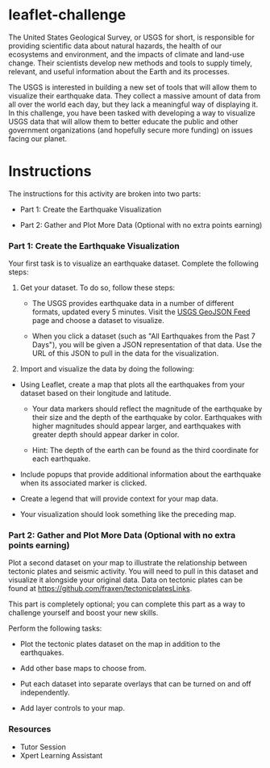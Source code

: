 # leaflet-challenge

The United States Geological Survey, or USGS for short, is responsible for providing scientific data about natural hazards, the health of our ecosystems and environment, and the impacts of climate and land-use change. Their scientists develop new methods and tools to supply timely, relevant, and useful information about the Earth and its processes.

The USGS is interested in building a new set of tools that will allow them to visualize their earthquake data. They collect a massive amount of data from all over the world each day, but they lack a meaningful way of displaying it. In this challenge, you have been tasked with developing a way to visualize USGS data that will allow them to better educate the public and other government organizations (and hopefully secure more funding) on issues facing our planet.

<h1>Instructions</h1>
The instructions for this activity are broken into two parts:

- Part 1: Create the Earthquake Visualization

- Part 2: Gather and Plot More Data (Optional with no extra points earning)

<h3>Part 1: Create the Earthquake Visualization</h3>

Your first task is to visualize an earthquake dataset. Complete the following steps:

1. Get your dataset. To do so, follow these steps:

    - The USGS provides earthquake data in a number of different formats, updated every 5 minutes. Visit the <a href="https://earthquake.usgs.gov/earthquakes/feed/v1.0/geojson.php">USGS GeoJSON Feed</a> page and choose a dataset to visualize.

    - When you click a dataset (such as "All Earthquakes from the Past 7 Days"), you will be given a JSON representation of that data. Use the URL of this JSON to pull in the data for the visualization.

2. Import and visualize the data by doing the following:

- Using Leaflet, create a map that plots all the earthquakes from your dataset based on their longitude and latitude.

    - Your data markers should reflect the magnitude of the earthquake by their size and the depth of the earthquake by color. Earthquakes with higher magnitudes should appear larger, and earthquakes with greater depth should appear darker in color.

    - Hint: The depth of the earth can be found as the third coordinate for each earthquake.

- Include popups that provide additional information about the earthquake when its associated marker is clicked.

- Create a legend that will provide context for your map data.

- Your visualization should look something like the preceding map.

<h3>Part 2: Gather and Plot More Data (Optional with no extra points earning)</h3>

Plot a second dataset on your map to illustrate the relationship between tectonic plates and seismic activity. You will need to pull in this dataset and visualize it alongside your original data. Data on tectonic plates can be found at https://github.com/fraxen/tectonicplatesLinks.

This part is completely optional; you can complete this part as a way to challenge yourself and boost your new skills.

Perform the following tasks:

- Plot the tectonic plates dataset on the map in addition to the earthquakes.

- Add other base maps to choose from.

- Put each dataset into separate overlays that can be turned on and off independently.

- Add layer controls to your map.

<h3>Resources</h3>

- Tutor Session
- Xpert Learning Assistant